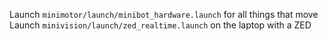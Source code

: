 Launch `minimotor/launch/minibot_hardware.launch` for all things that move
Launch `minivision/launch/zed_realtime.launch` on the laptop with a ZED